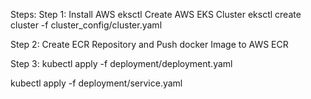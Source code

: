 

Steps: Step 1: Install AWS eksctl Create AWS EKS Cluster eksctl create cluster -f cluster_config/cluster.yaml

Step 2: Create ECR Repository and Push docker Image to AWS ECR

Step 3: kubectl apply -f deployment/deployment.yaml

kubectl apply -f deployment/service.yaml
